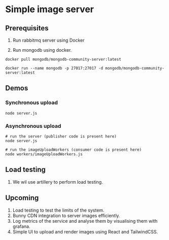 # Simple image server

## Prerequisites

1. Run rabbitmq server using Docker

2. Run mongodb using docker. 
```
docker pull mongodb/mongodb-community-server:latest

docker run --name mongodb -p 27017:27017 -d mongodb/mongodb-community-server:latest
```

## Demos

### Synchronous upload
```
node server.js
```
### Asynchronous upload
```
# run the server (publisher code is present here)
node server.js

# run the imageUploadWorkers (consumer code is present here)
node workers/imageUploadWorkers.js
```
## Load testing
1. We wil use artillery to perform load testing.

## Upcoming
1. Load testing to test the limits of the system.
2. Bunny CDN integration to server images efficiently.
3. Log metrics of the service and analyse them by visualising them with grafana.
4. Simple UI to upload and render images using React and TailwindCSS.